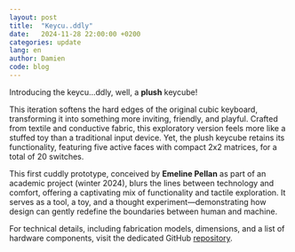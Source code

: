 ```yaml
---
layout: post
title:  "Keycu..ddly"
date:   2024-11-28 22:00:00 +0200
categories: update
lang: en
author: Damien
code: blog
---
```


Introducing the keycu...ddly, well, a **plush** keycube!

This iteration softens the hard edges of the original cubic keyboard, transforming it into something more inviting, friendly, and playful. Crafted from textile and conductive fabric, this exploratory version feels more like a stuffed toy than a traditional input device. Yet, the plush keycube retains its functionality, featuring five active faces with compact 2x2 matrices, for a total of 20 switches.

This first cuddly prototype, conceived by **Emeline Pellan** as part of an academic project (winter 2024), blurs the lines between technology and comfort, offering a captivating mix of functionality and tactile exploration. It serves as a tool, a toy, and a thought experiment—demonstrating how design can gently redefine the boundaries between human and machine.

For technical details, including fabrication models, dimensions, and a list of hardware components, visit the dedicated GitHub [repository](https://github.com/keycube/k3Plush).